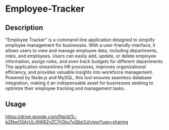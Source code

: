 # Employee-Tracker

## Description

"Employee Tracker" is a command-line application designed to simplify employee management for businesses. With a user-friendly interface, it allows users to view and manage employee data, including departments, roles, and employees. Users can easily add, update, or delete employee information, assign roles, and even track budgets for different departments. The application streamlines HR processes, improves organizational efficiency, and provides valuable insights into workforce management. Powered by Node.js and MySQL, this tool ensures seamless database integration, making it an indispensable asset for businesses seeking to optimize their employee tracking and management tasks.

## Usage
https://drive.google.com/file/d/1L-b2NwOSArULr8W82yZC7rObs7uQbz3J/view?usp=sharing